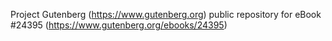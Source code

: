 Project Gutenberg (https://www.gutenberg.org) public repository for eBook #24395 (https://www.gutenberg.org/ebooks/24395)
